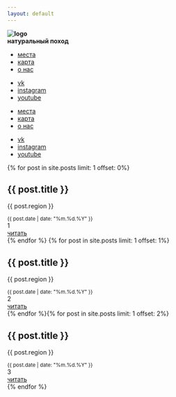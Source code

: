 ```yaml
---
layout: default
---
```

<div class="is-navbar-container">
    <div class="is-brand" style='padding-right: 50px;'>
		<b class="is-logo" style='position: relative; z-index: 1000000;'>
			<div class='img-logo'>
				<img src='{{ site.url }}/img/small.svg' alt='logo'>
			</div>
			<b style='display: inline-block'>натуральный поход</b>
		</b>
    <!-- nav toggle element -->
        <a href="#" id='nav-toggle' class="nav-toggle is-push-right-mobile is-shown-mobile icon-kube-menu"></a>
    </div>
	<!-- main navigation -->
    <div id="navbar-desctop" class="is-navbar is-hidden-mobile">
        <!-- primary navigation -->
        <nav>
            <ul>
                <li><a href="{{ site.url }}/places">места</a></li>
                <li><a href="{{ site.url }}/map">карта</a></li>
                <li><a href="{{ site.url }}/about">о нас</a></li>
            </ul>
        </nav>
        <!-- secondary navigation -->
        <nav class="is-push-right navbar-right-content">
            <ul>
                <li><a href="https://vk.com/natureexpedition">vk</a></li>
                <li><a href="https://vk.com/ikovylyaev">instagram</a></li>
                <li><a href="https://www.youtube.com/channel/UCf9GOVc0qKKPB-Ee3LfH_uw">youtube</a></li>
            </ul>
        </nav>
    </div>
    <!-- collapsable navigation -->
    <div id="navbar-mobile" class="is-navbar">
        <!-- primary navigation -->
        <nav>
            <ul>
                <li><a href="{{ site.url }}/places">места</a></li>
                <li><a href="{{ site.url }}/map">карта</a></li>
                <li><a href="{{ site.url }}/about">о нас</a></li>
            </ul>
        </nav>
        <!-- secondary navigation -->
        <nav class="is-push-right navbar-right-content">
            <ul>
                <li><a href="https://vk.com/natureexpedition">vk</a></li>
                <li><a href="https://vk.com/ikovylyaev">instagram</a></li>
                <li><a href="https://www.youtube.com/channel/UCf9GOVc0qKKPB-Ee3LfH_uw">youtube</a></li>
            </ul>
        </nav>
    </div>
</div>
<div class='owl-body'>
	<div class="owl-carousel">
		{% for post in site.posts limit: 1 offset: 0%}
		<div class='slider-block'>
			<div class='background' style="background: url('{{ site.url }}/photos/{{ post.number }}/title.jpg'); background-position: center;background-size: cover; background-position: top center;">	</div>
			<div class='slider-content'>
				<h2>{{ post.title }}</h2>
				<p>{{ post.region }}</p>
				<small>{{ post.date | date: "%m.%d.%Y" }}</small>
				<div class='slide-number'>1</div>
				<a href="{{site.url}}/{{post.url}}">читать</a>
			</div>
		</div>	
		{% endfor %}
		{% for post in site.posts limit: 1 offset: 1%}
		<div class='slider-block'>
			<div class='background' style="background: url('{{ site.url }}/photos/{{ post.number }}/title.jpg'); background-position: center;background-size: cover; background-position: top center;">	</div>
			<div class='slider-content'>
				<h2>{{ post.title }}</h2>
				<p>{{ post.region }}</p>
				<small>{{ post.date | date: "%m.%d.%Y" }}</small>
				<div class='slide-number'>2</div>
				<a href="{{site.url}}/{{post.url}}">читать</a>
			</div>
		</div>	
		{% endfor %}{% for post in site.posts limit: 1 offset: 2%}
		<div class='slider-block'>
			<div class='background' style="background: url('{{ site.url }}/photos/{{ post.number }}/title.jpg'); background-position: center;background-size: cover; background-position: top center;">	</div>
			<div class='slider-content'>
				<h2>{{ post.title }}</h2>
				<p>{{ post.region }}</p>
				<small>{{ post.date | date: "%m.%d.%Y" }}</small>
				<div class='slide-number'>3</div>
				<a href="{{site.url}}/{{post.url}}">читать</a>
			</div>
		</div>	
		{% endfor %}
	</div>
</div>
<script>
	$(document).ready(function(){
		$(".owl-carousel").owlCarousel({
			loop:true,
			items:1,
			animateOut: 'fadeOut',
			mouseDrag: false,
			touchDrag: false,
			pullDrag: false,
			freeDrag: false,
			nav: true
		});
	});
</script>
<style>
	body{overflow: hidden;}
</style>